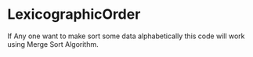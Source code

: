 # LexicographicOrder
If Any one want to make sort some data alphabetically this code will work using Merge Sort Algorithm.
